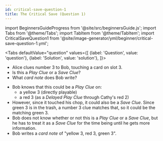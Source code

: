 ```yaml
---
id: critical-save-question-1
title: The Critical Save (Question 1)
---
```


import BeginnersGuideProgress from '@site/src/beginnersGuide.js';
import Tabs from '@theme/Tabs';
import TabItem from '@theme/TabItem';
import CriticalSaveQuestion1 from '@site/image-generator/yml/beginner/critical-save-question-1.yml';

<BeginnersGuideProgress id="critical-save-question-1" />

<!-- lint disable no-undefined-references -->

<Tabs
  defaultValue="question"
  values={[
    {label: 'Question', value: 'question'},
    {label: 'Solution', value: 'solution'},
  ]}>
<TabItem value="question">

- Alice clues number 3 to Bob, touching a card on slot 3.
- Is this a *Play Clue* or a *Save Clue*?
- What *card note* does Bob write?

</TabItem>
<TabItem value="solution">

- Bob knows that this could be a *Play Clue* on:
  - a yellow 3 (directly playable)
  - a red 3 (as a *Delayed Play Clue* through Cathy's red 2)
- However, since it touched his chop, it could also be a *Save Clue*. Since green 3 is in the trash, a number 3 clue matches that, so it could be the matching green 3.
- Bob does not know whether or not this is a *Play Clue* or a *Save Clue*, but he has to treat it as a *Save Clue* for the time being until he gets more information.
- Bob writes a *card note* of "yellow 3, red 3, green 3".

</TabItem>
</Tabs>

<CriticalSaveQuestion1 />
